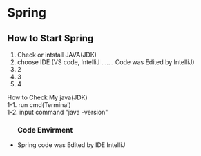 # Spring




<h2> How to Start Spring </h2>

1. Check or intstall JAVA(JDK) <br>
2. choose IDE (VS code, IntelliJ ....... Code was Edited by IntelliJ)
3. 2
4. 3
5. 4


How to Check My java(JDK) <br>
1-1. run cmd(Terminal)  <br>
1-2. input command "java -version" <br>


<ul>
  <h3>Code Envirment</h3>
  <li>Spring code was Edited by IDE IntelliJ</li>
</ul>
